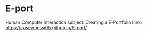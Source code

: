 # E-port
Human Computer Interaction subject. Creating a E-Portfolio
Link:  https://caseymessi05.github.io/E-port/
